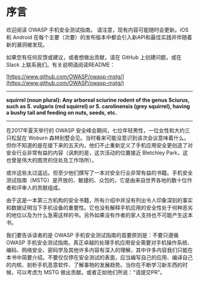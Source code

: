 # 序言

欢迎阅读 OWASP 手机安全测试指南。 请注意，现有内容可能随时会更新。iOS 和 Android 在每个主要（次要）的发布版本中都会引入新API和最佳实践并伴随着新的漏洞被发现。

如果您有任何反馈或建议，或者想做出贡献，请在 GitHub 上创建问题，或在 Slack 上联系我们。有关说明请阅读README：

[https://www.github.com/OWASP/owasp-mstg/](https://www.github.com/OWASP/owasp-mstg/)

------

**squirrel (noun plural): Any arboreal sciurine rodent of the genus Sciurus, such as S. vulgaris (red squirrel) or S. carolinensis (grey squirrel), having a bushy tail and feeding on nuts, seeds, etc.**

------

在2017年夏天举行的 OWASP 安全峰会期间，七位年轻男性，一位女性和大约三只松鼠在 Woburn 森林别墅会见。当时看来可能没意识到该次会议意味着什么。但你不知道的是在接下来的五天内，他们不止重新定义了手机应用安全更创造了对安全行业非常有益的内容（讽刺的是，这次活动的位置接近 Bletchley Park，这也曾是伟大的图灵的住处及工作场所）。

或许这些太过遥远。但至少他们撰写了一本对安全行业非常有益的书籍。手机安全测试指南（MSTG）是开放的、敏捷的、众包的，它是由来自世界各地的数十位作者和评审人的贡献组成。

由于这是一本第三方机构的安全书籍，所有介绍中并没有列出令人印象深刻的事实和数据证明当下手机设备的重要性。它也没有解释手机应用的安全性处于何种恶劣的地位以及为什么急需这样的书。另外如果没有作者的家人支持也不可能产生这本书。

我们要告诉读者的是 OWASP 手机安全测试指南的首要原则是：不要只遵循 OWASP 手机安全测试指南。真正卓越的处理手机应用安全需要对手机操作系统、编码、网络安全、密码学及其他许多内容有深入的理解，其中许多内容我们只能在本书中简要介绍。不要仅仅停在安全测试的表面，应当编写自己的应用、编译自己的内核、剖析手机恶意软件、了解事物的发展趋势。当你在不断学习新东西的时候，可以考虑为 MSTG 做出贡献。或者正如他们所说："请提交PR"。

 